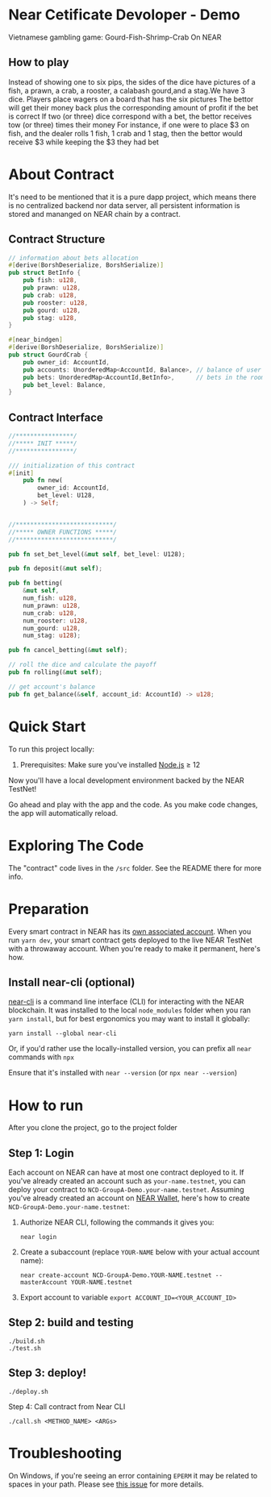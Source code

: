 Near Cetificate Devoloper - Demo
================================

Vietnamese gambling game: 
Gourd-Fish-Shrimp-Crab On NEAR

## How to play

Instead of showing one to six pips, the sides of the dice have pictures of a fish, a prawn, a crab, a rooster, a calabash gourd,and a stag.We have 3 dice.
Players place wagers on a board that has the six pictures
The bettor will get their money back plus the corresponding amount of profit if the bet is correct
If two (or three) dice correspond with a bet, the bettor receives tow (or three) times their money
For instance, if one were to place $3 on fish, and the dealer rolls 1 fish, 1 crab and 1 stag, then the bettor would receive $3 while keeping the $3 they had bet


About Contract
====================

It's need to be mentioned that it is a pure dapp project, which means there is no centralized backend nor data server, all persistent information is stored and mananged on NEAR chain by a contract.

## Contract Structure

```rust
// information about bets allocation
#[derive(BorshDeserialize, BorshSerialize)]
pub struct BetInfo {
    pub fish: u128, 
    pub prawn: u128, 
    pub crab: u128, 
    pub rooster: u128, 
    pub gourd: u128, 
    pub stag: u128,
}

#[near_bindgen]
#[derive(BorshDeserialize, BorshSerialize)]
pub struct GourdCrab {
    pub owner_id: AccountId,
    pub accounts: UnorderedMap<AccountId, Balance>, // balance of user
    pub bets: UnorderedMap<AccountId,BetInfo>,      // bets in the room
    pub bet_level: Balance, 
}
```

## Contract Interface


```rust
//****************/
//***** INIT *****/
//****************/

/// initialization of this contract
#[init]
    pub fn new(
        owner_id: AccountId,
        bet_level: U128, 
    ) -> Self;


//***************************/
//***** OWNER FUNCTIONS *****/
//***************************/

pub fn set_bet_level(&mut self, bet_level: U128);

pub fn deposit(&mut self); 

pub fn betting(
    &mut self, 
    num_fish: u128, 
    num_prawn: u128,
    num_crab: u128,
    num_rooster: u128, 
    num_gourd: u128,
    num_stag: u128);

pub fn cancel_betting(&mut self);

// roll the dice and calculate the payoff
pub fn rolling(&mut self);

// get account's balance
pub fn get_balance(&self, account_id: AccountId) -> u128;

```

Quick Start
===========

To run this project locally:

1. Prerequisites: Make sure you've installed [Node.js] ≥ 12

Now you'll have a local development environment backed by the NEAR TestNet!

Go ahead and play with the app and the code. As you make code changes, the app will automatically reload.


Exploring The Code
==================

The "contract" code lives in the `/src` folder. See the README there for more info.

Preparation
===========

Every smart contract in NEAR has its [own associated account][NEAR accounts]. When you run `yarn dev`, your smart contract gets deployed to the live NEAR TestNet with a throwaway account. When you're ready to make it permanent, here's how.


Install near-cli (optional)
---------------------------

[near-cli] is a command line interface (CLI) for interacting with the NEAR blockchain. It was installed to the local `node_modules` folder when you ran `yarn install`, but for best ergonomics you may want to install it globally:

    yarn install --global near-cli

Or, if you'd rather use the locally-installed version, you can prefix all `near` commands with `npx`

Ensure that it's installed with `near --version` (or `npx near --version`)

How to run
==========

After you clone the project, go to the project folder

Step 1: Login
-------------

Each account on NEAR can have at most one contract deployed to it. If you've already created an account such as `your-name.testnet`, you can deploy your contract to `NCD-GroupA-Demo.your-name.testnet`. Assuming you've already created an account on [NEAR Wallet], here's how to create `NCD-GroupA-Demo.your-name.testnet`:

1. Authorize NEAR CLI, following the commands it gives you:

      `near login`

2. Create a subaccount (replace `YOUR-NAME` below with your actual account name):

      `near create-account NCD-GroupA-Demo.YOUR-NAME.testnet --masterAccount YOUR-NAME.testnet`

3. Export account to variable
      `export ACCOUNT_ID=<YOUR_ACCOUNT_ID>`

Step 2: build and testing
---------------------------------

    ./build.sh
    ./test.sh


Step 3: deploy!
---------------

    ./deploy.sh

Step 4: Call contract from Near CLI

    ./call.sh <METHOD_NAME> <ARGs>

Troubleshooting
===============

On Windows, if you're seeing an error containing `EPERM` it may be related to spaces in your path. Please see [this issue](https://github.com/zkat/npx/issues/209) for more details.


  [Vue]: https://vuejs.org/
  [create-near-app]: https://github.com/near/create-near-app
  [Node.js]: https://nodejs.org/en/download/package-manager/
  [jest]: https://jestjs.io/
  [NEAR accounts]: https://docs.near.org/docs/concepts/account
  [NEAR Wallet]: https://wallet.testnet.near.org/
  [near-cli]: https://github.com/near/near-cli
  [gh-pages]: https://github.com/tschaub/gh-pages
